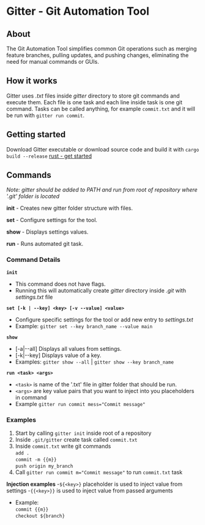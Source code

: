 # Gitter - Git Automation Tool

## About
The Git Automation Tool simplifies common Git operations such as merging feature branches, pulling updates, and pushing changes, eliminating the need for manual commands or GUIs.

## How it works
Gitter uses *.txt* files inside *gitter* directory to store git commands and execute them. Each file is one task and each line inside task is one git command. Tasks can be called anything, for example `commit.txt` and it will be run with `gitter run commit`.

## Getting started
Download Gitter executable or download source code and build it with `cargo build --release` <a href="https://www.rust-lang.org/learn/get-started">rust - get started</a>

## Commands

<em>Note: gitter should be added to PATH and run from root of repository where '.git' folder is located</em>

**init** - Creates new gitter folder structure with files.

**set** - Configure settings for the tool.

**show** - Displays settings values.

**run** - Runs automated git task.

### Command Details

**`init`**
- This command does not have flags.
- Running this will automatically create <em>gitter</em> directory inside <em>.git</em> with <em>settings.txt</em> file

**`set [-k | --key] <key> [-v --value] <value>`**
- Configure specific settings for the tool or add new entry to <em>settings.txt</em>
- Example: `gitter set --key branch_name --value main`

**`show`**
- [-a|--all] Displays all values from settings.
- [-k|--key] Displays value of a key. 
- Examples: `gitter show --all` | `gitter show --key branch_name`

**`run <task> <args>`**
- `<task>` is name of the '.txt' file in gitter folder that should be run.
- `<args>` are key value pairs that you want to inject into you placeholders in command
- Example `gitter run commit mess="Commit message"`

### Examples
1. Start by calling `gitter init` inside root of a repository
2. Inside `.git/gitter` create task called `commit.txt`
3. Inside `commit.txt` write git commands <br>`add .`<br>`commit -m {{m}}`<br>`push origin my_branch`
4. Call `gitter run commit m="Commit message"` to run `commit.txt` task

**Injection examples**
-`${<key>}` placeholder is used to inject value from settings
-`{{<key>}}` is used to inject value from passed arguments
- Example: <br>`commit {{m}}`<br>`checkout ${branch}`
